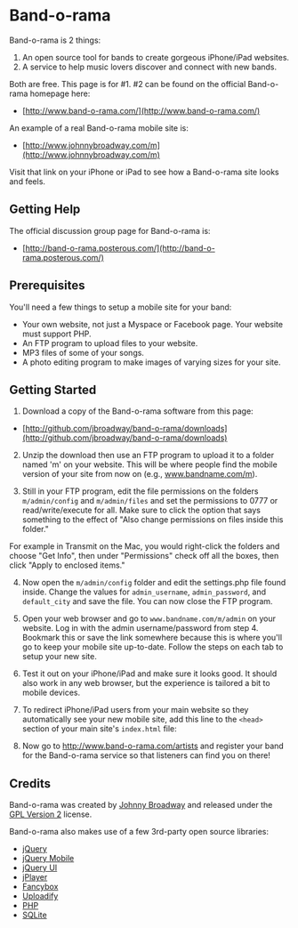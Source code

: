 # Band-o-rama

Band-o-rama is 2 things:

1. An open source tool for bands to create gorgeous iPhone/iPad websites.
2. A service to help music lovers discover and connect with new bands.

Both are free. This page is for #1. #2 can be found on the official
Band-o-rama homepage here:

* [http://www.band-o-rama.com/](http://www.band-o-rama.com/)

An example of a real Band-o-rama mobile site is:

* [http://www.johnnybroadway.com/m](http://www.johnnybroadway.com/m)

Visit that link on your iPhone or iPad to see how a Band-o-rama site
looks and feels.

## Getting Help

The official discussion group page for Band-o-rama is:

* [http://band-o-rama.posterous.com/](http://band-o-rama.posterous.com/)

## Prerequisites

You'll need a few things to setup a mobile site for your band:

* Your own website, not just a Myspace or Facebook page. Your website
  must support PHP.
* An FTP program to upload files to your website.
* MP3 files of some of your songs.
* A photo editing program to make images of varying sizes for your site.

## Getting Started

1. Download a copy of the Band-o-rama software from this page:

* [http://github.com/jbroadway/band-o-rama/downloads](http://github.com/jbroadway/band-o-rama/downloads)

2. Unzip the download then use an FTP program to upload it to a folder
named 'm' on your website. This will be where people find the mobile
version of your site from now on (e.g., www.bandname.com/m).

3. Still in your FTP program, edit the file permissions on the folders
`m/admin/config` and `m/admin/files` and set the permissions to 0777 or
read/write/execute for all. Make sure to click the option that says
something to the effect of "Also change permissions on files inside this
folder."

For example in Transmit on the Mac, you would right-click the folders and
choose "Get Info", then under "Permissions" check off all the boxes, then
click "Apply to enclosed items."

4. Now open the `m/admin/config` folder and edit the settings.php file
found inside. Change the values for `admin_username`, `admin_password`,
and `default_city` and save the file. You can now close the FTP program.

5. Open your web browser and go to `www.bandname.com/m/admin` on your
website. Log in with the admin username/password from step 4. Bookmark
this or save the link somewhere because this is where you'll go to keep
your mobile site up-to-date. Follow the steps on each tab to setup your
new site.

6. Test it out on your iPhone/iPad and make sure it looks good. It should
also work in any web browser, but the experience is tailored a bit to
mobile devices.

7. To redirect iPhone/iPad users from your main website so they automatically
see your new mobile site, add this line to the `<head>` section of your
main site's `index.html` file:

    <script src="/m/js/redirect.js"></script>

8. Now go to http://www.band-o-rama.com/artists and register your band
for the Band-o-rama service so that listeners can find you on there!

## Credits

Band-o-rama was created by [Johnny Broadway](http://www.johnnybroadway.com/)
and released under the [GPL Version 2](http://opensource.org/licenses/gpl-2.0.php)
license.

Band-o-rama also makes use of a few 3rd-party open source libraries:

* [jQuery](http://jquery.com/)
* [jQuery Mobile](http://jquerymobile.com/)
* [jQuery UI](http://jqueryui.com/)
* [jPlayer](http://happyworm.com/jquery/jplayer/)
* [Fancybox](http://fancybox.net/)
* [Uploadify](http://www.uploadify.com/)
* [PHP](http://php.net/)
* [SQLite](http://www.sqlite.org/)
